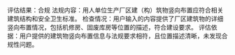 评估结果：合规
法规内容：用人单位生产厂区建（构）筑物竖向布置应符合相关建筑结构和安全卫生标准。
检查情况：用户输入的内容提供了厂区建筑物的详细竖向布置情况，包括机修房、固废库房等位置的描述，符合建设要求。
评估依据：用户提供的建筑物竖向布置信息与法规要求相符，且位置描述清晰，未发现合规性问题。